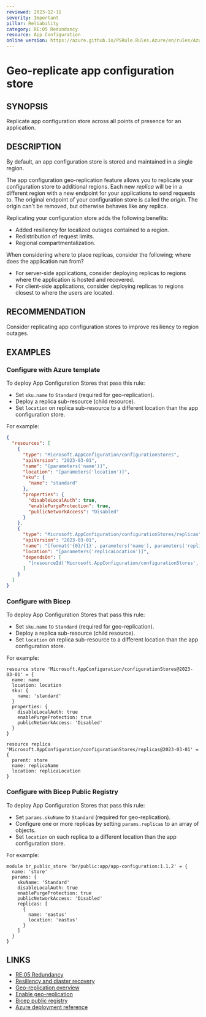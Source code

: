 ```yaml
---
reviewed: 2023-12-11
severity: Important
pillar: Reliability
category: RE:05 Redundancy
resource: App Configuration
online version: https://azure.github.io/PSRule.Rules.Azure/en/rules/Azure.AppConfig.GeoReplica/
---
```


# Geo-replicate app configuration store

## SYNOPSIS

Replicate app configuration store across all points of presence for an application.

## DESCRIPTION

By default, an app configuration store is stored and maintained in a single region.

The app configuration geo-replication feature allows you to replicate your configuration store to additional regions.
Each new _replica_ will be in a different region with a new endpoint for your applications to send requests to.
The original endpoint of your configuration store is called the _origin_.
The origin can't be removed, but otherwise behaves like any replica.

Replicating your configuration store adds the following benefits:

- Added resiliency for localized outages contained to a region.
- Redistribution of request limits.
- Regional compartmentalization.

When considering where to place replicas, consider the following; where does the application run from?

- For server-side applications, consider deploying replicas to regions where the application is hosted and recovered.
- For client-side applications, consider deploying replicas to regions closest to where the users are located.

## RECOMMENDATION

Consider replicating app configuration stores to improve resiliency to region outages.

## EXAMPLES

### Configure with Azure template

To deploy App Configuration Stores that pass this rule:

- Set `sku.name` to `Standard` (required for geo-replication).
- Deploy a replica sub-resource (child resource).
- Set `location` on replica sub-resource to a different location than the app configuration store.

For example:

```json
{
  "resources": [
    {
      "type": "Microsoft.AppConfiguration/configurationStores",
      "apiVersion": "2023-03-01",
      "name": "[parameters('name')]",
      "location": "[parameters('location')]",
      "sku": {
        "name": "standard"
      },
      "properties": {
        "disableLocalAuth": true,
        "enablePurgeProtection": true,
        "publicNetworkAccess": "Disabled"
      }
    },
    {
      "type": "Microsoft.AppConfiguration/configurationStores/replicas",
      "apiVersion": "2023-03-01",
      "name": "[format('{0}/{1}', parameters('name'), parameters('replicaName'))]",
      "location": "[parameters('replicaLocation')]",
      "dependsOn": [
        "[resourceId('Microsoft.AppConfiguration/configurationStores', parameters('name'))]"
      ]
    }
  ]
}
```

### Configure with Bicep

To deploy App Configuration Stores that pass this rule:

- Set `sku.name` to `Standard` (required for geo-replication).
- Deploy a replica sub-resource (child resource).
- Set `location` on replica sub-resource to a different location than the app configuration store.

For example:

```bicep
resource store 'Microsoft.AppConfiguration/configurationStores@2023-03-01' = {
  name: name
  location: location
  sku: {
    name: 'standard'
  }
  properties: {
    disableLocalAuth: true
    enablePurgeProtection: true
    publicNetworkAccess: 'Disabled'
  }
}

resource replica 'Microsoft.AppConfiguration/configurationStores/replicas@2023-03-01' = {
  parent: store
  name: replicaName
  location: replicaLocation
}
```

### Configure with Bicep Public Registry

To deploy App Configuration Stores that pass this rule:

- Set `params.skuName` to `Standard` (required for geo-replication).
- Configure one or more replicas by setting `params.replicas` to an array of objects.
- Set `location` on each replica to a different location than the app configuration store.

For example:

```bicep
module br_public_store 'br/public:app/app-configuration:1.1.2' = {
  name: 'store'
  params: {
    skuName: 'Standard'
    disableLocalAuth: true
    enablePurgeProtection: true
    publicNetworkAccess: 'Disabled'
    replicas: [
      {
        name: 'eastus'
        location: 'eastus'
      }
    ]
  }
}
```

## LINKS

- [RE:05 Redundancy](https://learn.microsoft.com/azure/well-architected/reliability/redundancy)
- [Resiliency and diaster recovery](https://learn.microsoft.com/azure/azure-app-configuration/concept-disaster-recovery)
- [Geo-replication overview](https://learn.microsoft.com/azure/azure-app-configuration/concept-geo-replication)
- [Enable geo-replication](https://learn.microsoft.com/azure/azure-app-configuration/howto-geo-replication)
- [Bicep public registry](https://azure.github.io/bicep-registry-modules/#app)
- [Azure deployment reference](https://learn.microsoft.com/azure/templates/microsoft.appconfiguration/configurationstores/replicas)
